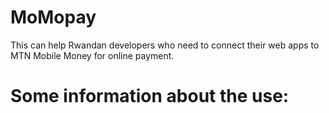 # MoMopay
This can help Rwandan developers who need to connect their web apps to MTN Mobile Money for online payment.
# Some information about the use:
